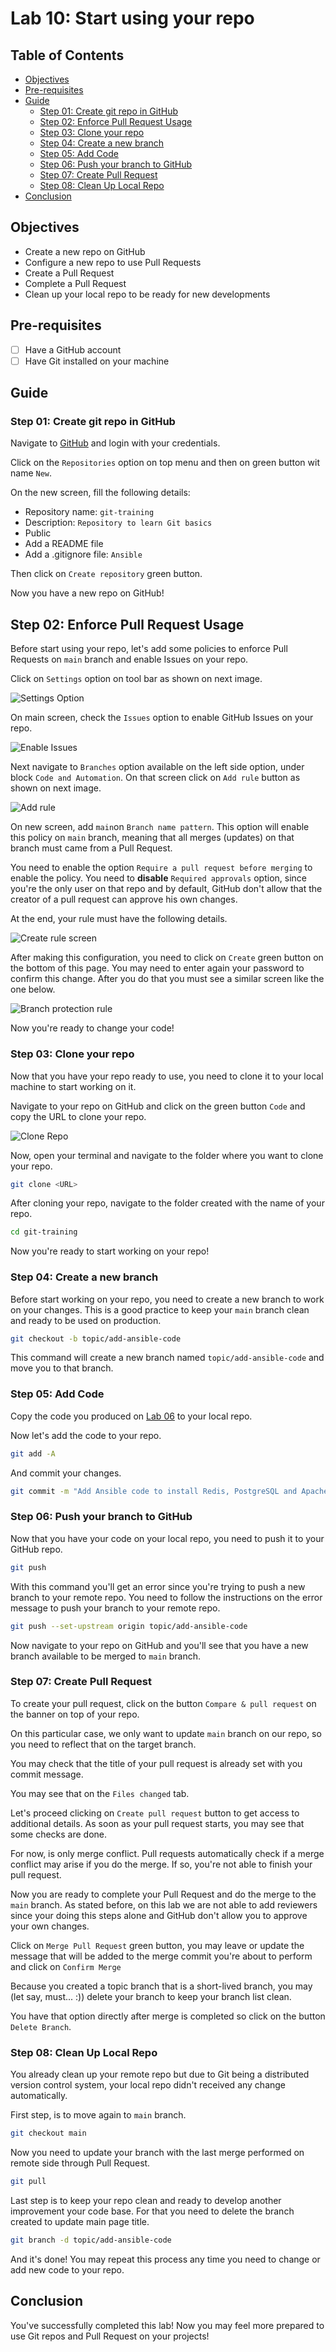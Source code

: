 # Lab 10: Start using your repo

## Table of Contents

- [Objectives](#objectives)
- [Pre-requisites](#pre-requisites)
- [Guide](#guide)
  - [Step 01: Create git repo in GitHub](#step-01-create-git-repo-in-github)
  - [Step 02: Enforce Pull Request Usage](#step-02-enforce-pull-request-usage)
  - [Step 03: Clone your repo](#step-03-clone-your-repo)
  - [Step 04: Create a new branch](#step-04-create-a-new-branch)
  - [Step 05: Add Code](#step-05-add-code)
  - [Step 06: Push your branch to GitHub](#step-06-push-your-branch-to-github)
  - [Step 07: Create Pull Request](#step-07-create-pull-request)
  - [Step 08: Clean Up Local Repo](#step-08-clean-up-local-repo)
- [Conclusion](#conclusion)

## Objectives

- Create a new repo on GitHub
- Configure a new repo to use Pull Requests
- Create a Pull Request
- Complete a Pull Request
- Clean up your local repo to be ready for new developments

## Pre-requisites

- [ ] Have a GitHub account
- [ ] Have Git installed on your machine

## Guide

### Step 01: Create git repo in GitHub

Navigate to [GitHub](https://github.com) and login with your credentials.

Click on the `Repositories` option on top menu and then on green button wit name `New`.

On the new screen, fill the following details:

- Repository name: `git-training`
- Description: `Repository to learn Git basics`
- Public
- Add a README file
- Add a .gitignore file: `Ansible`

Then click on `Create repository` green button.

Now you have a new repo on GitHub!

## Step 02: Enforce Pull Request Usage

Before start using your repo, let's add some policies to enforce Pull Requests on `main` branch and enable Issues on your repo.

Click on `Settings` option on tool bar as shown on next image.

![Settings Option](lab10/image02.png "Settings Option")

On main screen, check the `Issues` option to enable GitHub Issues on your repo.

![Enable Issues](lab10/image03.png "Enable Issues")

Next navigate to `Branches` option available on the left side option, under block `Code and Automation`. On that screen click on `Add rule` button as shown on next image.

![Add rule](lab10/image04.png "Add Rule")

On new screen, add `main`on `Branch name pattern`. This option will enable this policy on `main` branch, meaning that all merges (updates) on that branch must came from a Pull Request.

You need to enable the option `Require a pull request before merging` to enable the policy. You need to **disable** `Required approvals` option, since you're the only user on that repo and by default, GitHub don't allow that the creator of a pull request can approve his own changes.

At the end, your rule must have the following details.

![Create rule screen](lab10/image05.png "Create Rule screen")

After making this configuration, you need to click on `Create` green button on the bottom of this page. You may need to enter again your password to confirm this change. After you do that you must see a similar screen like the one below.

![Branch protection rule](lab10/image06.png "Branch protection rule")

Now you're ready to change your code!

### Step 03: Clone your repo

Now that you have your repo ready to use, you need to clone it to your local machine to start working on it.

Navigate to your repo on GitHub and click on the green button `Code` and copy the URL to clone your repo.

![Clone Repo](lab10/image07.png "Clone Repo")

Now, open your terminal and navigate to the folder where you want to clone your repo.

```bash
git clone <URL>
```

After cloning your repo, navigate to the folder created with the name of your repo.

```bash
cd git-training
```

Now you're ready to start working on your repo!

### Step 04: Create a new branch

Before start working on your repo, you need to create a new branch to work on your changes. This is a good practice to keep your `main` branch clean and ready to be used on production.

```bash
git checkout -b topic/add-ansible-code
```

This command will create a new branch named `topic/add-ansible-code` and move you to that branch.

### Step 05: Add Code

Copy the code you produced on [Lab 06](lab-06.md) to your local repo.

Now let's add the code to your repo.

```bash
git add -A
```

And commit your changes.

```bash
git commit -m "Add Ansible code to install Redis, PostgreSQL and Apache"
```

### Step 06: Push your branch to GitHub

Now that you have your code on your local repo, you need to push it to your GitHub repo.

```bash
git push
```

With this command you'll get an error since you're trying to push a new branch to your remote repo. You need to follow the instructions on the error message to push your branch to your remote repo.

```bash
git push --set-upstream origin topic/add-ansible-code
```

Now navigate to your repo on GitHub and you'll see that you have a new branch available to be merged to `main` branch.

### Step 07: Create Pull Request

To create your pull request, click on the button `Compare & pull request` on the banner on top of your repo.

On this particular case, we only want to update `main` branch on our repo, so you need to reflect that on the target branch.

You may check that the title of your pull request is already set with you commit message.

You may see that on the `Files changed` tab.

Let's proceed clicking on `Create pull request` button to get access to additional details. As soon as your pull request starts, you may see that some checks are done.

For now, is only merge conflict. Pull requests automatically check if a merge conflict may arise if you do the merge. If so, you're not able to finish your pull request.

Now you are ready to complete your Pull Request and do the merge to the `main` branch. As stated before, on this lab we are not able to add reviewers since your doing this steps alone and GitHub don't allow you to approve your own changes.

Click on `Merge Pull Request` green button, you may leave or update the message that will be added to the merge commit you're about to perform and click on `Confirm Merge`

Because you created a topic branch that is a short-lived branch, you may (let say, must... :)) delete your branch to keep your branch list clean.

You have that option directly after merge is completed so click on the button `Delete Branch`.

### Step 08: Clean Up Local Repo

You already clean up your remote repo but due to Git being a distributed version control system, your local repo didn't received any change automatically.

First step, is to move again to `main` branch.

```bash
git checkout main
```

Now you need to update your branch with the last merge performed on remote side through Pull Request.

```bash
git pull
```

Last step is to keep your repo clean and ready to develop another improvement your code base. For that you need to delete the branch created to update main page title.

```bash
git branch -d topic/add-ansible-code
```

And it's done! You may repeat this process any time you need to change or add new code to your repo.

## Conclusion

You've successfully completed this lab! Now you may feel more prepared to use Git repos and Pull Request on your projects!
